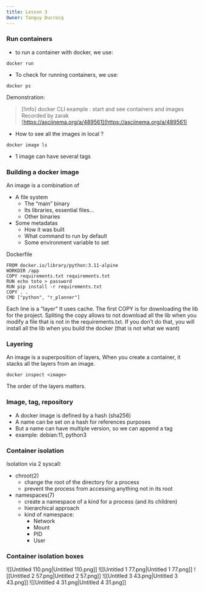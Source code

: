 ```yaml
---
title: Lesson 3
Owner: Tanguy Ducrocq
---
```

  
  
### Run containers
- to run a container with docker, we use:
```Shell
docker run
```
- To check for running containers, we use:
```Shell
docker ps
```
Demonstration:

> [!info] docker CLI example : start and see containers and images  
> Recorded by zarak  
> [https://asciinema.org/a/489561](https://asciinema.org/a/489561)  
- How to see all the images in local ?
```Shell
docker image ls
```
- 1 image can have several tags
  
### Building a docker image
An image is a combination of
- A file system
    - The “main” binary
    - Its libraries, essential files…
    - Other binaries
- Some metadatas
    - How it was built
    - What command to run by default
    - Some environment variable to set
  
Dockerfile
```Docker
FROM docker.io/library/python:3.11-alpine
WORKDIR /app
COPY requirements.txt requirements.txt
RUN echo toto > password
RUN pip install -r requirements.txt
COPY . .
CMD ["python", "r_planner"]
```
  
Each line is a “layer”
It uses cache.
The first COPY is for downloading the lib for the project.
Spliting the copy allows to not download all the lib when you modify a file that is not in the requirements.txt.
If you don’t do that, you will install all the lib when you build the docker (that is not what we want)
  
### Layering
An image is a superposition of layers, When you create a container, it stacks all the layers from an image.
```Shell
docker inspect <image>
```
The order of the layers matters.
  
  
### Image, tag, repository
- A docker image is defined by a hash (sha256)
- A name can be set on a hash for references purposes
- But a name can have multiple version, so we can append a tag
- example: debian:11, python3
  
### Container isolation
Isolation via 2 syscall:
- chroot(2)
    - change the root of the directory for a process
    - prevent the process from accessing anything not in its root
- namespaces(7)
    - create a namespace of a kind for a process (and its children)
    - hierarchical approach
    - kind of namespace:
        - Network
        - Mount
        - PID
        - User
  
### Container isolation boxes
![[Untitled 110.png|Untitled 110.png]]
![[Untitled 1 77.png|Untitled 1 77.png]]
![[Untitled 2 57.png|Untitled 2 57.png]]
![[Untitled 3 43.png|Untitled 3 43.png]]
![[Untitled 4 31.png|Untitled 4 31.png]]